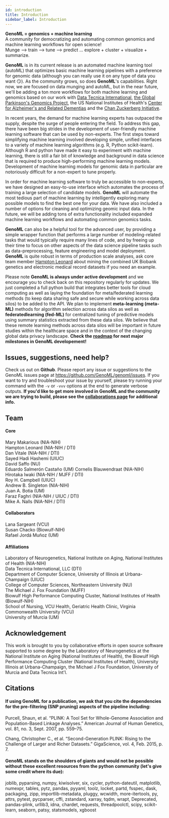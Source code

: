 ```yaml
---
id: introduction
title: Introduction 
sidebar_label: Introduction 
---
```

**GenoML = genomics + machine learning**  
A community for democratizing and automating common genomics and machine learning workflows for open science!  
Munge --> train --> tune --> predict ... explore + cluster + visualize + summarize.  

**GenoML** is in its current release is an automated machine learning tool (autoML) that optimizes basic machine learning pipelines with a preference for genomic data (although you can really use it on any type of data you want :smirk:).  As the community grows, so does **GenoML**'s capabilities. Right now, we are focused on data munging and autoML, but in the near future, we'll be adding a ton more workflows for both machine learning and genomics based on our work with [Data Tecnica International](https://www.datatecnica.com/), [the Global Parkinson's Genomics Project](https://www.parkinsonsroadmap.org/gp2/), the US National Institutes of Health's [Center for Alzheimer's and Related Dementias](https://www.nia.nih.gov/news/new-nih-alzheimers-center-accelerate-translational-research) and the [Chan Zuckerberg Initiative](https://chanzuckerberg.com/).    

In recent years, the demand for machine learning experts has outpaced the supply, despite the surge of people entering the field. To address this gap, there have been big strides in the development of user-friendly machine learning software that can be used by non-experts. The first steps toward simplifying machine learning involved developing simple, unified interfaces to a variety of machine learning algorithms (e.g. R, Python scikit-learn). Although R and python have made it easy to experiment with machine learning, there is still a fair bit of knowledge and background in data science that is required to produce high-performing machine learning models. Development of machine learning models for genomic data in particular are notoriously difficult for a non-expert to tune properly. 

In order for machine learning software to truly be accessible to non-experts, we have designed an easy-to-use interface which automates the process of training a large selection of candidate models. **GenoML** will automate the most tedious part of machine learning by intelligently exploring many possible models to find the best one for your data. We have also included a number of options for cleaning and optimizing geomic input data. In the future, we will be adding tons of extra functionality included expanded machine learning workflows and automating common genomics tasks.

**GenoML** can also be a helpful tool for the advanced user, by providing a simple wrapper function that performs a large number of modeling-related tasks that would typically require many lines of code, and by freeing up their time to focus on other aspects of the data science pipeline tasks such as data-preprocessing, feature engineering and model deployment. **GenoML** is quite robust in terms of production scale analyses, ask core team member [Hampton Leonard](https://twitter.com/HamptonLLeonard) about mining the combined UK Biobank genetics and electronic medical record datasets if you need an example.

Please note **GenoML is always under active development** and we encourage you to check back on this repository regularly for updates. We just completed a full python build that integrates better tools for cloud computing as well as laying the foundation for meta/federated learning methods (to keep data sharing safe and secure while working across data silos) to be added to the API. We plan to implement **meta-learning (meta-ML)** methods for algorithm selection across data silos as well as **federatedlearning (fed-ML)** for centralized tuning of predictive models using summary statistics extracted from these data silos. We believe that these remote learning methods across data silos will be important in future studies within the healthcare space and in the context of the changing global data privacy landscape. **Check the [roadmap]() for next major milestones in GenoML developement!**

## Issues, suggestions, need help?
Check us out on **Github**. Please report any issue or suggestions to the GenoML issues page at https://github.com/GenoML/genoml/issues.
If you want to try and troubleshoot your issue by yourself, please try running your command with the ```-v``` or ```-vvv``` options at the end to generate verbose outputs. **If you'd like to get more involved in GenoML and the community we are trying to build, please see the [collaborations page]() for additional info.**

## Team  
#### Core  
Mary Makarious (NIA-NIH)  
Hampton Leonard (NIA-NIH / DTI)  
Dan Vitale (NIA-NIH / DTI)  
Sayed Hadi Hashemi (UIUC)  
David Saffo (NU)  
Eduardo Salmerón Castaño (UM)
Cornelis Blauwendraat (NIA-NIH)  
Hirotaka Iwaki (NIA-NIH / MJFF / DTI)  
Roy H. Campbell (UIUC)  
Andrew B. Singleton (NIA-NIH)   
Juan A. Botia (UM)  
Faraz Faghri (NIA-NIH / UIUC / DTI)  
Mike A. Nalls (NIA-NIH / DTI)  
#### Collaborators
Lana Sargeant (VCU)  
Susan Chacko (Biowulf-NIH)  
Rafael Jordá Muñoz (UM)  
#### Affiliations  
Laboratory of Neurogenetics, National Institute on Aging, National Institutes of Health (NIA-NIH)  
Data Tecnica International, LLC (DTI)  
Department of Computer Science, University of Illinois at Urbana-Champaign (UIUC)  
College of Computer Sciences, Northeastern University (NU)  
The Michael J. Fox Foundation (MJFF)  
Biowulf High Performance Computing Cluster, National Institutes of Health (Biowulf-NIH)  
School of Nursing, VCU Health, Geriatric Health Clinic, Virginia Commonwealth University (VCU)  
University of Murcia (UM)  

## Acknowledgement

This work is brought to you by collaborative efforts in open source software supported to some degree by the Laboratory of Neurogenetics at the National Institute on Aging (National Institutes of Health), the Biowulf High Performance Computing Cluster (National Institutes of Health), University Illinois at Urbana-Champaign, the Michael J Fox Foundation, University of Murcia and Data Tecnica Int'l.

## Citations

#### If using GenoML for a publication, we ask that you cite the dependencies for the pre-filtering (SNP pruning) aspects of the pipeline including:

Purcell, Shaun, et al. “PLINK: A Tool Set for Whole-Genome Association and Population-Based Linkage Analyses.” American Journal of Human Genetics, vol. 81, no. 3, Sept. 2007, pp. 559–75.

Chang, Christopher C., et al. “Second-Generation PLINK: Rising to the Challenge of Larger and Richer Datasets.” GigaScience, vol. 4, Feb. 2015, p. 7.

#### GenoML stands on the shoulders of giants and would not be possible without these excellent resources from the python community (let's give some credit where its due):
joblib, pyparsing, numpy, kiwisolver, six, cycler, python-dateutil, matplotlib, numexpr, tables, pytz, pandas, pyyaml, toolz, locket, partd, fsspec, dask, packaging, zipp, importlib-metadata, pluggy, wcwidth, more-itertools, py, attrs, pytest, pycparser, cffi, zstandard, xarray, tqdm, wrapt, Deprecated, pandas-plink, urllib3, idna, chardet, requests, threadpoolctl, scipy, scikit-learn, seaborn, patsy, statsmodels, xgboost
